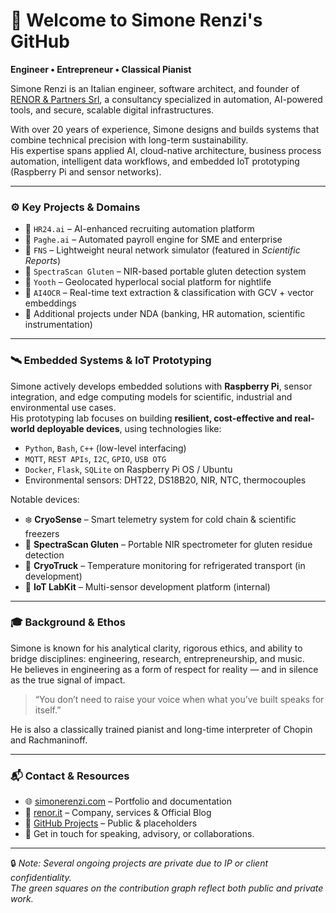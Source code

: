 # 👋 Welcome to Simone Renzi's GitHub

**Engineer • Entrepreneur • Classical Pianist**

Simone Renzi is an Italian engineer, software architect, and founder of [RENOR & Partners Srl](https://renor.it), a consultancy specialized in automation, AI-powered tools, and secure, scalable digital infrastructures.

With over 20 years of experience, Simone designs and builds systems that combine technical precision with long-term sustainability.  
His expertise spans applied AI, cloud-native architecture, business process automation, intelligent data workflows, and embedded IoT prototyping (Raspberry Pi and sensor networks).

---

### ⚙️ Key Projects & Domains

- 🔧 `HR24.ai` – AI-enhanced recruiting automation platform  
- 🧾 `Paghe.ai` – Automated payroll engine for SME and enterprise  
- 🧠 `FNS` – Lightweight neural network simulator (featured in *Scientific Reports*)  
- 🌾 `SpectraScan Gluten` – NIR-based portable gluten detection system  
- 📍 `Yooth` – Geolocated hyperlocal social platform for nightlife  
- 🧬 `AI4OCR` – Real-time text extraction & classification with GCV + vector embeddings  
- 🔐 Additional projects under NDA (banking, HR automation, scientific instrumentation)

---

### 🛰️ Embedded Systems & IoT Prototyping

Simone actively develops embedded solutions with **Raspberry Pi**, sensor integration, and edge computing models for scientific, industrial and environmental use cases.  
His prototyping lab focuses on building **resilient, cost-effective and real-world deployable devices**, using technologies like:

- `Python`, `Bash`, `C++` (low-level interfacing)
- `MQTT`, `REST APIs`, `I2C`, `GPIO`, `USB OTG`
- `Docker`, `Flask`, `SQLite` on Raspberry Pi OS / Ubuntu
- Environmental sensors: DHT22, DS18B20, NIR, NTC, thermocouples

Notable devices:

- ❄️ **CryoSense** – Smart telemetry system for cold chain & scientific freezers  
- 🌾 **SpectraScan Gluten** – Portable NIR spectrometer for gluten residue detection  
- 🚚 **CryoTruck** – Temperature monitoring for refrigerated transport (in development)  
- 🔬 **IoT LabKit** – Multi-sensor development platform (internal)

---

### 🎓 Background & Ethos

Simone is known for his analytical clarity, rigorous ethics, and ability to bridge disciplines: engineering, research, entrepreneurship, and music.  
He believes in engineering as a form of respect for reality — and in silence as the true signal of impact.

> “You don’t need to raise your voice when what you’ve built speaks for itself.”

He is also a classically trained pianist and long-time interpreter of Chopin and Rachmaninoff.

---

### 📬 Contact & Resources

- 🌐 [simonerenzi.com](https://www.simonerenzi.com) – Portfolio and documentation  
- 🏢 [renor.it](https://renor.it) – Company, services & Official Blog  
- 🧪 [GitHub Projects](https://github.com/simonerenzi?tab=repositories) – Public & placeholders  
- 📩 Get in touch for speaking, advisory, or collaborations.

---

🔒 *Note: Several ongoing projects are private due to IP or client confidentiality.*  
*The green squares on the contribution graph reflect both public and private work.*
